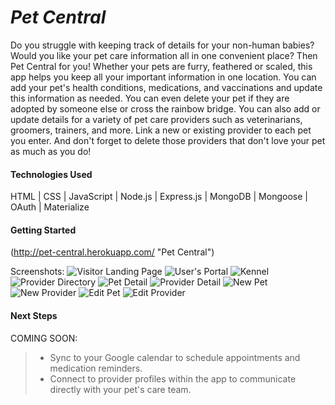 # *__Pet Central__*

Do you struggle with keeping track of details for your non-human babies? Would you like your pet care information all in one convenient place? Then Pet Central for you! Whether your pets are furry, feathered or scaled, this app helps you keep all your important information in one location. You can add your pet's health conditions, medications, and vaccinations and update this information as needed. You can even delete your pet if they are adopted by someone else or cross the rainbow bridge. You can also add or update details for a variety of pet care providers such as veterinarians, groomers, trainers, and more. Link a new or existing provider to each pet you enter. And don't forget to delete those providers that don't love your pet as much as you do!

#### **Technologies Used**
HTML   |  CSS  |  JavaScript  |  Node.js  | Express.js |  MongoDB  |  Mongoose  | OAuth  |  Materialize


#### **Getting Started**

(http://pet-central.herokuapp.com/ "Pet Central")

Screenshots: 
![Visitor Landing Page](https://i.imgur.com/UwTOOG5l.png)
![User's Portal](https://i.imgur.com/7qt7u8Ml.png)
![Kennel](https://i.imgur.com/4aulcLHm.png)
![Provider Directory](https://i.imgur.com/vTYSfzMm.png)
![Pet Detail](https://i.imgur.com/Kc8A6ZLm.png)
![Provider Detail](https://i.imgur.com/vZLztwMm.png)
![New Pet](https://i.imgur.com/xwaFGWxm.png)
![New Provider](https://i.imgur.com/NxZTiw9m.png)
![Edit Pet](https://i.imgur.com/3uRuUGsm.png)
![Edit Provider](https://i.imgur.com/RCockjMm.png)


#### **Next Steps**

COMING SOON: 
> * Sync to your Google calendar to schedule appointments and medication reminders. 
> * Connect to provider profiles within the app to communicate directly with your pet's care team.